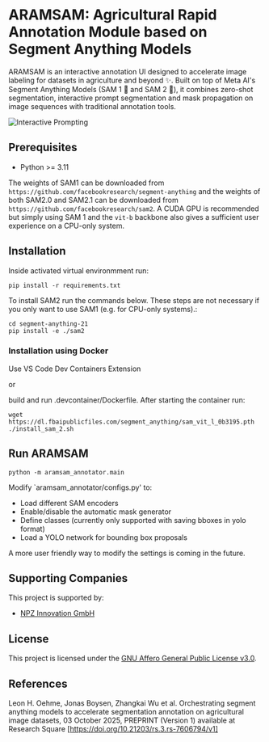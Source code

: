 # ARAMSAM: Agricultural Rapid Annotation Module based on Segment Anything Models 

ARAMSAM is an interactive annotation UI designed to accelerate image labeling for datasets in agriculture and beyond ✨. Built on top of Meta AI's Segment Anything Models (SAM 1 🧠 and SAM 2 🧠), it combines zero-shot segmentation, interactive prompt segmentation and mask propagation on image sequences with traditional annotation tools.

![Interactive Prompting](assets/ARAMSAM_interactive.gif)

## Prerequisites
- Python >= 3.11

The weights of SAM1 can be downloaded from `https://github.com/facebookresearch/segment-anything` and the weights of both SAM2.0 and SAM2.1 can be downloaded from `https://github.com/facebookresearch/sam2`. A CUDA GPU is recommended but simply using SAM 1 and the `vit-b` backbone also gives a sufficient user experience on a CPU-only system.


## Installation
Inside activated virtual environmment run:
```
pip install -r requirements.txt
```
To install SAM2 run the commands below. These steps are not necessary if you only want to use SAM1 (e.g. for CPU-only systems).:
```
cd segment-anything-21
pip install -e ./sam2
```

### Installation using Docker
Use VS Code Dev Containers Extension

or

build and run .devcontainer/Dockerfile. After starting the container run:
```
wget https://dl.fbaipublicfiles.com/segment_anything/sam_vit_l_0b3195.pth
./install_sam_2.sh
```

## Run ARAMSAM
```
python -m aramsam_annotator.main
```

Modify `aramsam_annotator/configs.py' to: 
- Load different SAM encoders
- Enable/disable the automatic mask generator
- Define classes (currently only supported with saving bboxes in yolo format)
- Load a YOLO network for bounding box proposals

A more user friendly way to modify the settings is coming in the future.

## Supporting Companies

This project is supported by:

- [NPZ Innovation GmbH](https://www.npz-innovation.de/)

## License
This project is licensed under the [GNU Affero General Public License v3.0](LICENSE).

## References
Leon H. Oehme, Jonas Boysen, Zhangkai Wu et al. Orchestrating segment anything models to accelerate segmentation annotation on agricultural image datasets, 03 October 2025, PREPRINT (Version 1) available at Research Square [https://doi.org/10.21203/rs.3.rs-7606794/v1]
